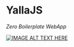 YallaJS
=======
*Zero Boilerplate WebApp*

[![IMAGE ALT TEXT HERE](http://img.youtube.com/vi/NpRFvL6wTfU/0.jpg)](https://www.youtube.com/watch?v=NpRFvL6wTfU)
